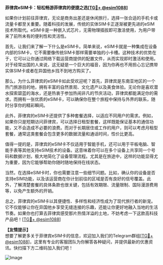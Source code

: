 **菲律宾eSIM卡：轻松畅游菲律宾的便捷之选[[TG💪+ @esim1088](https://t.me/s/esim1088)]**

如果你计划前往菲律宾，无论是商务出差还是休闲旅行，选择一张合适的手机卡或流量卡都至关重要。随着科技的发展，传统的实体SIM卡正逐渐被更先进的eSIM技术所取代。eSIM卡是一种嵌入式芯片，无需物理插拔即可激活使用，为用户带来了前所未有的便利性和灵活性。

首先，让我们来了解一下什么是eSIM卡。简单来说，eSIM卡就是一种集成在设备内部的SIM卡，它不需要像传统SIM卡那样需要单独的小卡槽。这种技术的优势在于，它可以让你通过网络下载运营商提供的配置文件，从而实现即时激活和使用。对于经常出国的人来说，这无疑是一个巨大的福音，因为你再也不用担心忘记携带实体SIM卡或者在异国他乡找不到地方购买了。

那么，为什么菲律宾的eSIM卡如此受欢迎呢？首先，菲律宾是东南亚地区的一个热门旅游目的地，拥有丰富的自然景观、文化遗产以及美食体验。无论你是喜欢潜水探索碧蓝的海水，还是热衷于参加热闹非凡的节庆活动，菲律宾都能满足你的需求。而拥有一张优质的eSIM卡，可以确保你在整个旅程中保持与外界的联系，随时分享你的精彩瞬间。

此外，菲律宾的eSIM卡还提供了多种套餐选择，以适应不同用户的需求。例如，如果你只是短期访问菲律宾，可以选择日租型套餐，这样既能保证基本的通信功能，又不会造成不必要的浪费。而对于长期居住或工作的用户，则可以考虑月租型套餐，通常这类套餐会包含更多的数据流量和通话时间，性价比更高。

值得一提的是，菲律宾的eSIM卡不仅适用于智能手机，还可以用于平板电脑、智能手表等其他支持eSIM技术的设备。这意味着你可以在多个设备上共享同一个号码和数据计划，极大地简化了设备管理流程。尤其是在旅途中，这样的功能显得尤为重要，因为它能够帮助你随时随地保持在线状态。

当然，在选择eSIM卡时，你也需要注意一些细节问题。比如，确认你的设备是否支持eSIM功能，以及该运营商在你计划前往的区域是否有良好的信号覆盖。此外，了解清楚套餐的具体条款也很关键，包括有效期限、流量限制、国际漫游费用等，以免产生额外的开销。

总之，菲律宾的eSIM卡以其便捷性、多样性和经济性成为了现代旅行者的新宠。它不仅能够让你在异国他乡享受无缝连接的乐趣，还能让你更好地融入当地的生活节奏。如果你也打算去菲律宾感受那片热情洋溢的土地，不妨考虑一下这款高科技产品吧！[[TG💪+ @esim1088](https://t.me/s/esim1088)]

**【友情提示】**  
想要了解更多关于菲律宾eSIM卡的信息，欢迎加入我们的Telegram群组[[TG💪+ @esim1088](https://t.me/s/esim1088)]，这里有专业的客服团队为你解答各种疑问，并提供最新的优惠资讯。快扫描下方二维码加入我们吧！  

![Image](https://i.postimg.cc/4NQfJmqS/Snipaste-2025-05-13-00-14-12.png)
